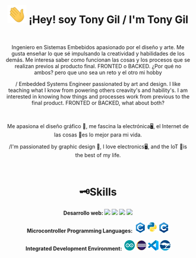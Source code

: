 <h1 align = "center" dir ="auto">
	<img src="https://raw.githubusercontent.com/patrickwebsdev/patrickwebsdev/master/images/handshake.webp" width="50px" style="max-width: 100%;">
	¡Hey! soy Tony Gil / I'm Tony Gil
</h1>
<br>
<p align = "center" dir ="auto">
	Ingeniero en Sistemas Embebidos apasionado por el diseño y arte. Me gusta enseñar lo que sé impulsando la creatividad y habilidades de los demás. Me interesa saber como funcionan las cosas y los procesos que se realizan previos al producto final. FRONTED o BACKED. ¿Por qué no ambos? pero que uno sea un reto y el otro mi hobby

</p>
<p align ="center" dir="auto">
	/ Embedded Systems Engineer passionated by art and design. I like teaching what I know from powering others creavity's and hability's. I am interested in knowing how things and processes work from previous to the final product. FRONTED or BACKED, what about both?
</p>
<br>
<p align = "center" dir ="auto">
	Me apasiona el diseño gráfico 🎨, me fascina la electrónica🖥, el Internet de las cosas 📱es lo mejor para mi vida.
</p>
<p align = "center" dir ="auto">
	/I'm passionated by graphic design 🎨, I love electronics🖥, and the IoT 📱is the best of my life.
</p>
<br>

<h1 align = "center" dir ="auto">
	🗝Skills
</h1>
<div align = "center" dir ="auto">
<strong>Desarrollo web: </strong>
	<a target="_blank" rel="noopener noreferrer nofollow" href="https://camo.githubusercontent.com/a35aceeea5d8e64cc6c496e0fca3bc01dea8dbe5f5becad5375f31e70bb7aca3/68747470733a2f2f696d672e736869656c64732e696f2f62616467652f4a6176615363726970742d4645464630313f6c6f676f3d6a617661736372697074266c6f676f436f6c6f723d303030303030267374796c653d666f722d7468652d6261646765">
		<img src="https://camo.githubusercontent.com/a35aceeea5d8e64cc6c496e0fca3bc01dea8dbe5f5becad5375f31e70bb7aca3/68747470733a2f2f696d672e736869656c64732e696f2f62616467652f4a6176615363726970742d4645464630313f6c6f676f3d6a617661736372697074266c6f676f436f6c6f723d303030303030267374796c653d666f722d7468652d6261646765" data-canonical-src="https://img.shields.io/badge/JavaScript-FEFF01?logo=javascript&amp;logoColor=000000&amp;style=for-the-badge" style="max-width: 100%;"></a>
<a target="_blank" rel="noopener noreferrer nofollow" href="https://camo.githubusercontent.com/6b67a16c8c2b318fb4d29bd9af95d34eada9191cc228e0769821adaea8995aa8/68747470733a2f2f696d672e736869656c64732e696f2f62616467652f48544d4c2d4543363233313f6c6f676f3d68746d6c35266c6f676f436f6c6f723d464646464646267374796c653d666f722d7468652d6261646765"><img src="https://camo.githubusercontent.com/6b67a16c8c2b318fb4d29bd9af95d34eada9191cc228e0769821adaea8995aa8/68747470733a2f2f696d672e736869656c64732e696f2f62616467652f48544d4c2d4543363233313f6c6f676f3d68746d6c35266c6f676f436f6c6f723d464646464646267374796c653d666f722d7468652d6261646765" data-canonical-src="https://img.shields.io/badge/HTML-EC6231?logo=html5&amp;logoColor=FFFFFF&amp;style=for-the-badge" style="max-width: 100%;"></a>
<a target="_blank" rel="noopener noreferrer nofollow" href="https://camo.githubusercontent.com/213d17dc072cbf80a9119caa376f598a8a7b5099fbfe75a66cdca5b446cd5ba3/68747470733a2f2f696d672e736869656c64732e696f2f62616467652f4353532d3031413344383f6c6f676f3d63737333266c6f676f436f6c6f723d464646464646267374796c653d666f722d7468652d6261646765"><img src="https://camo.githubusercontent.com/213d17dc072cbf80a9119caa376f598a8a7b5099fbfe75a66cdca5b446cd5ba3/68747470733a2f2f696d672e736869656c64732e696f2f62616467652f4353532d3031413344383f6c6f676f3d63737333266c6f676f436f6c6f723d464646464646267374796c653d666f722d7468652d6261646765" data-canonical-src="https://img.shields.io/badge/CSS-01A3D8?logo=css3&amp;logoColor=FFFFFF&amp;style=for-the-badge" style="max-width: 100%;"></a>
<a target="_blank" rel="noopener noreferrer nofollow" href="https://camo.githubusercontent.com/86939d28f5d8c6d8dfbf24178f1960c7c08670989767ae629a8d820cb768bd33/68747470733a2f2f696d672e736869656c64732e696f2f62616467652f4d5953514c2d3030373538463f6c6f676f3d4d5953514c266c6f676f436f6c6f723d464646464646267374796c653d666f722d7468652d6261646765"><img src="https://camo.githubusercontent.com/86939d28f5d8c6d8dfbf24178f1960c7c08670989767ae629a8d820cb768bd33/68747470733a2f2f696d672e736869656c64732e696f2f62616467652f4d5953514c2d3030373538463f6c6f676f3d4d5953514c266c6f676f436f6c6f723d464646464646267374796c653d666f722d7468652d6261646765" data-canonical-src="https://img.shields.io/badge/MYSQL-00758F?logo=MYSQL&amp;logoColor=FFFFFF&amp;style=for-the-badge" style="max-width: 100%;"></a>

</div>
<br>
<div align = "center" dir ="auto">
<strong>Microcontroller Programming Languages:&nbsp  </strong>
<a href="https://www.javatpoint.com/embedded-system-c-programming" target = "_blank" rel = "noopener noreferrer nofollow"> <img src="https://raw.githubusercontent.com/Antonygil99/iconos/main/c.png?token=GHSAT0AAAAAACDJX7TB55XTZZ24WHNBOHWYZDWYXXA" style="max-width: 100%;"></a>
<a target = "_blank" rel = "noopener noreferrer nofollow"> <img src="https://raw.githubusercontent.com/Antonygil99/iconos/main/python.png?token=GHSAT0AAAAAACDJX7TBER64OKKLCGXPBL32ZDWYWWQ" style="max-width: 100%;"></a>
<a target = "_blank" rel = "noopener noreferrer nofollow"> <img src="https://raw.githubusercontent.com/Antonygil99/iconos/main/cplus.png?token=GHSAT0AAAAAACDJX7TAMB2CA72PTSFWS6ZCZDWYXLQ" style="max-width: 100%;"></a>
</div>
<br>
<div align = "center" dir ="auto">
<strong>Integrated Development Environment:&nbsp  </strong>
<a target = "_blank" rel = "noopener noreferrer nofollow"> <img src="https://raw.githubusercontent.com/Antonygil99/iconos/main/arduino.png?token=GHSAT0AAAAAACDJX7TBTALUPTCW426CJM7CZDWYUBQ" style="max-width: 100%;"></a>
<a target = "_blank" rel = "noopener noreferrer nofollow"> <img src="https://raw.githubusercontent.com/Antonygil99/iconos/main/eclipse.png?token=GHSAT0AAAAAACDJX7TB3BOJURVTQKETCGA4ZDWYUNQ" style="max-width: 100%;"></a>
<a target = "_blank" rel = "noopener noreferrer nofollow"> <img src="https://raw.githubusercontent.com/Antonygil99/iconos/main/visual.png?token=GHSAT0AAAAAACDJX7TB6VMDMZDUJMXSEI7GZDWYUWQ" style="max-width: 100%;"></a>
<a target = "_blank" rel = "noopener noreferrer nofollow"> <img src="https://raw.githubusercontent.com/Antonygil99/iconos/main/psoc.png?token=GHSAT0AAAAAACDJX7TB6IKDIPUI2RWVSZS6ZDWYVEQ" style="max-width: 100%;"></a>
	
</div>
